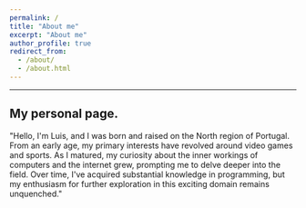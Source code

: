 ```yaml
---
permalink: /
title: "About me"
excerpt: "About me"
author_profile: true
redirect_from: 
  - /about/
  - /about.html
---
```



---
My personal page.
---
"Hello, I'm Luis, and I was born and raised on the North region of Portugal. From an early age, my primary interests have revolved around video games and sports. As I matured, my curiosity about the inner workings of computers and the internet grew, prompting me to delve deeper into the field. Over time, I've acquired substantial knowledge in programming, but my enthusiasm for further exploration in this exciting domain remains unquenched."
